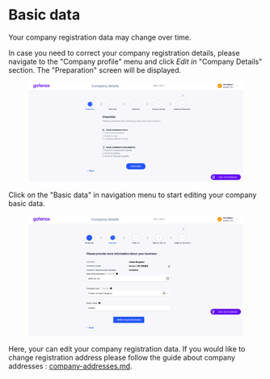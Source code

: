# Basic data

Your company registration data may change over time.

In case you need to correct your company registration details, please navigate to the "Company profile" menu and click _Edit in_ "Company Details" section. The "Preparation" screen will be displayed.&#x20;

<figure><img src="../../../Images/preparation.png" alt=""><figcaption></figcaption></figure>

Click on the "Basic data" in navigation menu to start editing your company basic data.

<figure><img src="../../../docs/Images/basic_data.png" alt=""><figcaption></figcaption></figure>

Here, your can edit your company registration data. If you would like to change registration address please follow the guide about company addresses : [company-addresses.md](company-addresses.md "mention").

